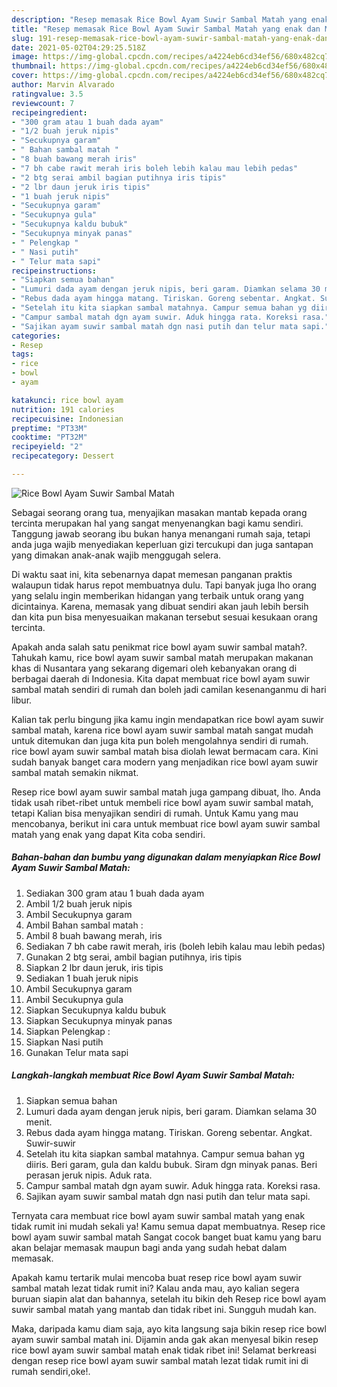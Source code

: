 ```yaml
---
description: "Resep memasak Rice Bowl Ayam Suwir Sambal Matah yang enak dan Mudah Dibuat"
title: "Resep memasak Rice Bowl Ayam Suwir Sambal Matah yang enak dan Mudah Dibuat"
slug: 191-resep-memasak-rice-bowl-ayam-suwir-sambal-matah-yang-enak-dan-mudah-dibuat
date: 2021-05-02T04:29:25.518Z
image: https://img-global.cpcdn.com/recipes/a4224eb6cd34ef56/680x482cq70/rice-bowl-ayam-suwir-sambal-matah-foto-resep-utama.jpg
thumbnail: https://img-global.cpcdn.com/recipes/a4224eb6cd34ef56/680x482cq70/rice-bowl-ayam-suwir-sambal-matah-foto-resep-utama.jpg
cover: https://img-global.cpcdn.com/recipes/a4224eb6cd34ef56/680x482cq70/rice-bowl-ayam-suwir-sambal-matah-foto-resep-utama.jpg
author: Marvin Alvarado
ratingvalue: 3.5
reviewcount: 7
recipeingredient:
- "300 gram atau 1 buah dada ayam"
- "1/2 buah jeruk nipis"
- "Secukupnya garam"
- " Bahan sambal matah "
- "8 buah bawang merah iris"
- "7 bh cabe rawit merah iris boleh lebih kalau mau lebih pedas"
- "2 btg serai ambil bagian putihnya iris tipis"
- "2 lbr daun jeruk iris tipis"
- "1 buah jeruk nipis"
- "Secukupnya garam"
- "Secukupnya gula"
- "Secukupnya kaldu bubuk"
- "Secukupnya minyak panas"
- " Pelengkap "
- " Nasi putih"
- " Telur mata sapi"
recipeinstructions:
- "Siapkan semua bahan"
- "Lumuri dada ayam dengan jeruk nipis, beri garam. Diamkan selama 30 menit."
- "Rebus dada ayam hingga matang. Tiriskan. Goreng sebentar. Angkat. Suwir-suwir"
- "Setelah itu kita siapkan sambal matahnya. Campur semua bahan yg diiris. Beri garam, gula dan kaldu bubuk. Siram dgn minyak panas. Beri perasan jeruk nipis. Aduk rata."
- "Campur sambal matah dgn ayam suwir. Aduk hingga rata. Koreksi rasa."
- "Sajikan ayam suwir sambal matah dgn nasi putih dan telur mata sapi."
categories:
- Resep
tags:
- rice
- bowl
- ayam

katakunci: rice bowl ayam 
nutrition: 191 calories
recipecuisine: Indonesian
preptime: "PT33M"
cooktime: "PT32M"
recipeyield: "2"
recipecategory: Dessert

---
```



![Rice Bowl Ayam Suwir Sambal Matah](https://img-global.cpcdn.com/recipes/a4224eb6cd34ef56/680x482cq70/rice-bowl-ayam-suwir-sambal-matah-foto-resep-utama.jpg)

Sebagai seorang orang tua, menyajikan masakan mantab kepada orang tercinta merupakan hal yang sangat menyenangkan bagi kamu sendiri. Tanggung jawab seorang ibu bukan hanya menangani rumah saja, tetapi anda juga wajib menyediakan keperluan gizi tercukupi dan juga santapan yang dimakan anak-anak wajib menggugah selera.

Di waktu  saat ini, kita sebenarnya dapat memesan panganan praktis walaupun tidak harus repot membuatnya dulu. Tapi banyak juga lho orang yang selalu ingin memberikan hidangan yang terbaik untuk orang yang dicintainya. Karena, memasak yang dibuat sendiri akan jauh lebih bersih dan kita pun bisa menyesuaikan makanan tersebut sesuai kesukaan orang tercinta. 



Apakah anda salah satu penikmat rice bowl ayam suwir sambal matah?. Tahukah kamu, rice bowl ayam suwir sambal matah merupakan makanan khas di Nusantara yang sekarang digemari oleh kebanyakan orang di berbagai daerah di Indonesia. Kita dapat membuat rice bowl ayam suwir sambal matah sendiri di rumah dan boleh jadi camilan kesenanganmu di hari libur.

Kalian tak perlu bingung jika kamu ingin mendapatkan rice bowl ayam suwir sambal matah, karena rice bowl ayam suwir sambal matah sangat mudah untuk ditemukan dan juga kita pun boleh mengolahnya sendiri di rumah. rice bowl ayam suwir sambal matah bisa diolah lewat bermacam cara. Kini sudah banyak banget cara modern yang menjadikan rice bowl ayam suwir sambal matah semakin nikmat.

Resep rice bowl ayam suwir sambal matah juga gampang dibuat, lho. Anda tidak usah ribet-ribet untuk membeli rice bowl ayam suwir sambal matah, tetapi Kalian bisa menyajikan sendiri di rumah. Untuk Kamu yang mau mencobanya, berikut ini cara untuk membuat rice bowl ayam suwir sambal matah yang enak yang dapat Kita coba sendiri.

<!--inarticleads1-->

##### Bahan-bahan dan bumbu yang digunakan dalam menyiapkan Rice Bowl Ayam Suwir Sambal Matah:

1. Sediakan 300 gram atau 1 buah dada ayam
1. Ambil 1/2 buah jeruk nipis
1. Ambil Secukupnya garam
1. Ambil  Bahan sambal matah :
1. Ambil 8 buah bawang merah, iris
1. Sediakan 7 bh cabe rawit merah, iris (boleh lebih kalau mau lebih pedas)
1. Gunakan 2 btg serai, ambil bagian putihnya, iris tipis
1. Siapkan 2 lbr daun jeruk, iris tipis
1. Sediakan 1 buah jeruk nipis
1. Ambil Secukupnya garam
1. Ambil Secukupnya gula
1. Siapkan Secukupnya kaldu bubuk
1. Siapkan Secukupnya minyak panas
1. Siapkan  Pelengkap :
1. Siapkan  Nasi putih
1. Gunakan  Telur mata sapi




<!--inarticleads2-->

##### Langkah-langkah membuat Rice Bowl Ayam Suwir Sambal Matah:

1. Siapkan semua bahan
1. Lumuri dada ayam dengan jeruk nipis, beri garam. Diamkan selama 30 menit.
1. Rebus dada ayam hingga matang. Tiriskan. Goreng sebentar. Angkat. Suwir-suwir
1. Setelah itu kita siapkan sambal matahnya. Campur semua bahan yg diiris. Beri garam, gula dan kaldu bubuk. Siram dgn minyak panas. Beri perasan jeruk nipis. Aduk rata.
1. Campur sambal matah dgn ayam suwir. Aduk hingga rata. Koreksi rasa.
1. Sajikan ayam suwir sambal matah dgn nasi putih dan telur mata sapi.




Ternyata cara membuat rice bowl ayam suwir sambal matah yang enak tidak rumit ini mudah sekali ya! Kamu semua dapat membuatnya. Resep rice bowl ayam suwir sambal matah Sangat cocok banget buat kamu yang baru akan belajar memasak maupun bagi anda yang sudah hebat dalam memasak.

Apakah kamu tertarik mulai mencoba buat resep rice bowl ayam suwir sambal matah lezat tidak rumit ini? Kalau anda mau, ayo kalian segera buruan siapin alat dan bahannya, setelah itu bikin deh Resep rice bowl ayam suwir sambal matah yang mantab dan tidak ribet ini. Sungguh mudah kan. 

Maka, daripada kamu diam saja, ayo kita langsung saja bikin resep rice bowl ayam suwir sambal matah ini. Dijamin anda gak akan menyesal bikin resep rice bowl ayam suwir sambal matah enak tidak ribet ini! Selamat berkreasi dengan resep rice bowl ayam suwir sambal matah lezat tidak rumit ini di rumah sendiri,oke!.

